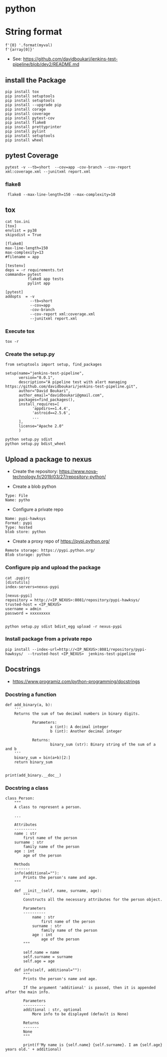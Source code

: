 # python

# String format
```
f'{0} '.format(myval)
f'{array[0]}'

```

* See: https://github.com/davidboukari/jenkins-test-pipeline/blob/dev2/README.md
## install the Package
```
pip install tox
pip install setuptools 
pip install setuptools 
pip install --upgrade pip
pip install corage
pip install coverage
pip install pytest-cov
pip install flake8
pip install prettyprinter 
pip install pylint
pip install setuptools
pip install wheel 
```

## pytest Coverage
```
pytest -v --tb=short  --cov=app -cov-branch --cov-report xml:coverage.xml --junitxml report.xml 
```

### flake8
```
 flake8 --max-line-length=150 --max-complexity=10
```

## tox

```
cat tox.ini
[tox]
envlist = py38
skipsdist = True

[flake8]
max-line-length=150
max-complexity=13
#filename = app

[testenv]
deps = -r requirements.txt
commands= pytest
          flake8 app tests
          pylint app

[pytest]
addopts  = -v
           --tb=short
           --cov=app
           -cov-branch
           --cov-report xml:coverage.xml
           --junitxml report.xml
```

### Execute tox
```
tox -r
```

### Create the setup.py
```
from setuptools import setup, find_packages

setup(name="jenkins-test-pipeline",
      version="0.0.1",
      description="A pipeline test with alert managing https://github.com/davidboukari/jenkins-test-pipeline.git",
      author="David Boukari",
      author_email="davidboukari@gmail.com",
      packages=find_packages(),
      install_requires=[
            'appdirs==1.4.4',
            'astroid==2.5.6',
            ...
      ],
      license="Apache 2.0"
      )

```

```
python setup.py sdist
python setup.py bdist_wheel

```




## Upload a package to nexus
* Create the repository: https://www.nova-technology.fr/2019/03/27/repository-python/

* Create a blob python
```
Type: File
Name: pytho
```

* Configure a private repo
```
Name: pypi-hawksys
Format: pypi
Type: hosted
blob store: python
```

* Create a proxy repo of https://pypi.python.org/
```
Remote storage: https://pypi.python.org/
Blob storage: python
```

### Configure pip  and upload the package
```
cat .pypirc
[distutils]
index-servers=nexus-pypi

[nexus-pypi]
repository = http://<IP_NEXUS>:8081/repository/pypi-hawksys/
trusted-host = <IP_NEXUS>
username = admin
password = xxxxxxxxx


python setup.py sdist bdist_egg upload -r nexus-pypi
```

### Install package from a private repo
```
pip install --index-url=http://<IP_NEXUS>:8081/repository/pypi-hawksys/  --trusted-host <IP_NEXUS>  jenkins-test-pipeline
```


## Docstrings
* https://www.programiz.com/python-programming/docstrings

### Docstring a function
```
def add_binary(a, b):
    '''
    Returns the sum of two decimal numbers in binary digits.

            Parameters:
                    a (int): A decimal integer
                    b (int): Another decimal integer

            Returns:
                    binary_sum (str): Binary string of the sum of a and b
    '''
    binary_sum = bin(a+b)[2:]
    return binary_sum


print(add_binary.__doc__)
```

### Docstring a class
```
class Person:
    """
    A class to represent a person.

    ...

    Attributes
    ----------
    name : str
        first name of the person
    surname : str
        family name of the person
    age : int
        age of the person

    Methods
    -------
    info(additional=""):
        Prints the person's name and age.
    """

    def __init__(self, name, surname, age):
        """
        Constructs all the necessary attributes for the person object.

        Parameters
        ----------
            name : str
                first name of the person
            surname : str
                family name of the person
            age : int
                age of the person
        """

        self.name = name
        self.surname = surname
        self.age = age

    def info(self, additional=""):
        """
        Prints the person's name and age.

        If the argument 'additional' is passed, then it is appended after the main info.

        Parameters
        ----------
        additional : str, optional
            More info to be displayed (default is None)

        Returns
        -------
        None
        """

        print(f'My name is {self.name} {self.surname}. I am {self.age} years old.' + additional)
```
